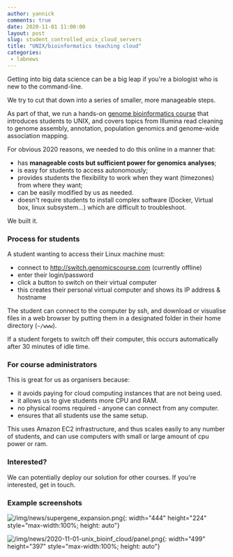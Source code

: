 ```yaml
---
author: yannick
comments: true
date: 2020-11-01 11:00:00
layout: post
slug: student_controlled_unix_cloud_servers
title: "UNIX/bioinformatics teaching cloud"
categories:
 - labnews
---
```


Getting into big data science can be a big leap if you're a biologist who is new to the command-line.

We try to cut that down into a series of smaller, more manageable steps.

As part of that, we run a hands-on [genome bioinformatics course](http://wurmlab.github.io/genomicscourse/practicals) that introduces students to UNIX, and covers topics from Illumina read cleaning to genome assembly, annotation, population genomics and genome-wide association mapping.

For obvious 2020 reasons, we needed to do this online in a manner that:
 - has **manageable costs but sufficient power for genomics analyses**;
 - is easy for students to access autonomously;
 - provides students the flexibility to work when they want (timezones) from where they want;
 - can be easily modified by us as needed.
 - doesn't require students to install complex software (Docker, Virtual box, linux subsystem...) which are difficult to troubleshoot.

We built it.

### Process for students

A student wanting to access their Linux machine must:
* connect to http://switch.genomicscourse.com (currently offline)
* enter their login/password
* click a button to switch on their virtual computer
* this creates their personal virtual computer and shows its IP address & hostname

The student can connect to the computer by ssh, and download or visualise files in a web browser by putting them in a designated folder in their home directory (`~/www`).

If a student forgets to switch off their computer, this occurs automatically after 30 minutes of idle time.

### For course administrators

This is great for us as organisers because:

 - it avoids paying for cloud computing instances that are not being used.
 - it allows us to give students more CPU and RAM.
 - no physical rooms required - anyone can connect from any computer.
 - ensures that all students use the same setup.

This uses Amazon EC2 infrastructure, and thus scales easily to any number of students, and can use computers with small or large amount of cpu power or ram.

### Interested?

We can potentially deploy our solution for other courses. If you're interested, get in touch.

### Example screenshots

![/img/news/supergene_expansion.png](/img/news/2020-11-01-unix_bioinf_cloud/login.png){: width="444" height="224" style="max-width:100%; height: auto"}

![/img/news/2020-11-01-unix_bioinf_cloud/panel.png](/img/news/2020-11-01-unix_bioinf_cloud/panel.png){: width="499" height="397" style="max-width:100%; height: auto"}

